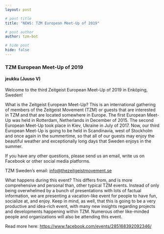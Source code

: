 ```yaml
---
layout: post

# post title
title: "NEWS: TZM European Meet-Up of 2019"

# post author
author: tzm-bot

# hide post
hide: false
---
```


### TZM European Meet-Up of 2019
#### jeukku (Juuso V)


Welcome to the third Zeitgeist European Meet-Up of 2019 in Enköping, Sweden!

What is the Zeitgeist European Meet-Up? This is an international gathering of members of the Zeitgeist Movement (TZM) or guests that are interested in TZM and that are located somewhere in Europe. The first European Meet-Up was held in Rotterdam, Netherlands in December of 2015. The second European Meet-Up took place in Kiev, Ukraine in July of 2017. Now, our third European Meet-Up is going to be held in Scandinavia, west of Stockholm and once again in the summertime, so that all of our guests may enjoy the beautiful weather and exceptionally long days that Sweden enjoys in the summer.

If you have any other questions, please send us an email, write us on Facebook or other social media platforms.

TZM Sweden’s email: info@thezeitgeistmovement.se

What happens during this event? This differs from, and is more comprehensive and personal than, other typical TZM events. Instead of only being overwhelmed by a bunch of presentations with lots of factual information, we are presenting a vacation-like event for people to have fun, socialize at, and enjoy. Keep in mind, as well, that this is going to be a very productive and idea-rich event, with many new insights regarding projects and developments happening within TZM. Numerous other like-minded people and organizations will also be attending this event.

Read more here: https://www.facebook.com/events/285168392092346/


